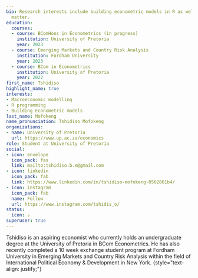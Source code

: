 ```yaml
---
bio: Research interests include building econometric models in R as well as macroeconomic modelling. 
  matter.
education:
  courses:
  - course: BComHons in Econometrics (in progress)
    institution: University of Pretoria
    year: 2023
  - course: Emerging Markets and Country Risk Analysis
    institution: Fordham University
    year: 2023
  - course: BCom in Econometrics
    institution: University of Pretoria
    year: 2022
first_name: Tshidiso
highlight_name: true
interests:
- Macroeconomic modelling
- R programming
- Building Econometric models
last_name: Mofokeng
name_pronunciation: Tshidiso Mofokeng
organizations:
- name: University of Pretoria
  url: https://www.up.ac.za/economics
role: Student at University of Pretoria
social:
- icon: envelope
  icon_pack: fas
  link: mailto:tshidiso.b.m@gmail.com
- icon: linkedin
  icon_pack: fab
  link: https://www.linkedin.com/in/tshidiso-mofokeng-0562861b4/
- icon: instagram
  icon_pack: fab
  name: Follow
  url: https://www.instagram.com/tshidis_o/
status:
  icon: ☕️
superuser: true
---
```


Tshidiso is an aspiring economist who currently holds an undergraduate degree at the University of Pretoria in BCom Econometrics. He has also recently completed a 10 week exchange student program at Fordham University in Emerging Markets and Country Risk Analysis within the field of International Political Economy & Development in New York.
{style="text-align: justify;"}
